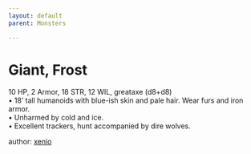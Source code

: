 ```yaml
---
layout: default
parent: Monsters 

--- 
```

# Giant, Frost
10 HP, 2 Armor, 18 STR, 12 WIL, greataxe (d8+d8)  
• 18’ tall humanoids with blue-ish skin and pale hair.   Wear furs and iron armor.  
• Unharmed by cold and ice.  
• Excellent trackers, hunt accompanied by dire wolves.  




author: [xenio](https://xenioinabottle.blogspot.com/2021/02/classic-monsters-for-cairnito-part-1.html) 


